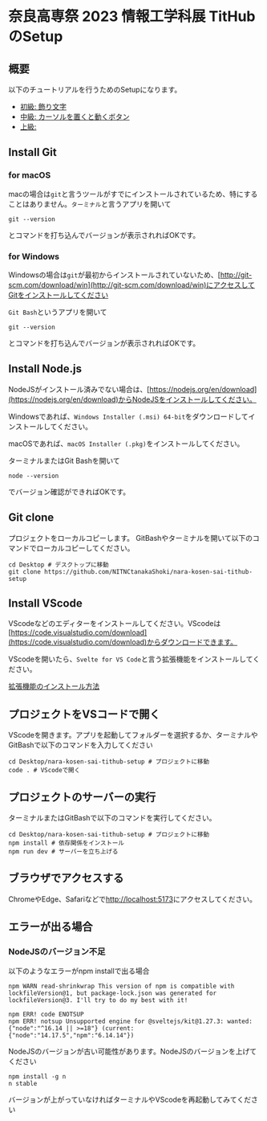 # 奈良高専祭 2023 情報工学科展 TitHubのSetup

## 概要

以下のチュートリアルを行うためのSetupになります。

- [初級: 飾り文字](https://tithub.tech/creaft/nara-kosen-sai-beginner)
- [中級: カーソルを置くと動くボタン](https://tithub.tech/creaft/nara-kosen-sai-intermediate)
- [上級: ](https://tithub.tech/creaft/nara-kosen-sai-advanced)

## Install Git

### for macOS

macの場合は`git`と言うツールがすでにインストールされているため、特にすることはありません。`ターミナル`と言うアプリを開いて

```shell
git --version
```

とコマンドを打ち込んでバージョンが表示されればOKです。

### for Windows

Windowsの場合は`git`が最初からインストールされていないため、[http://git-scm.com/download/win](http://git-scm.com/download/win)にアクセスしてGitをインストールしてください

`Git Bash`というアプリを開いて

```shell
git --version
```

とコマンドを打ち込んでバージョンが表示されればOKです。

## Install Node.js

NodeJSがインストール済みでない場合は、[https://nodejs.org/en/download](https://nodejs.org/en/download)からNodeJSをインストールしてください。

Windowsであれば、`Windows Installer (.msi) 64-bit`をダウンロードしてインストールしてください。

macOSであれば、`macOS Installer (.pkg)`をインストールしてください。

ターミナルまたはGit Bashを開いて

```shell
node --version
```

でバージョン確認ができればOKです。

## Git clone

プロジェクトをローカルコピーします。
GitBashやターミナルを開いて以下のコマンドでローカルコピーしてください。

```shell
cd Desktop # デスクトップに移動
git clone https://github.com/NITNCtanakaShoki/nara-kosen-sai-tithub-setup
```

## Install VScode

VScodeなどのエディターをインストールしてください。VScodeは[https://code.visualstudio.com/download](https://code.visualstudio.com/download)からダウンロードできます。

VScodeを開いたら、`Svelte for VS Code`と言う拡張機能をインストールしてください。

[拡張機能のインストール方法](https://learn.microsoft.com/ja-jp/power-pages/configure/vs-code-extension)

## プロジェクトをVSコードで開く

VScodeを開きます。アプリを起動してフォルダーを選択するか、ターミナルやGitBashで以下のコマンドを入力してください

```shell
cd Desktop/nara-kosen-sai-tithub-setup # プロジェクトに移動
code . # VScodeで開く
```

## プロジェクトのサーバーの実行

ターミナルまたはGitBashで以下のコマンドを実行してください。

```shell
cd Desktop/nara-kosen-sai-tithub-setup # プロジェクトに移動
npm install # 依存関係をインストール
npm run dev # サーバーを立ち上げる
```

## ブラウザでアクセスする

ChromeやEdge、Safariなどで[http://localhost:5173](http://localhost:5173)にアクセスしてください。

## エラーが出る場合

### NodeJSのバージョン不足

以下のようなエラーがnpm installで出る場合

```shell
npm WARN read-shrinkwrap This version of npm is compatible with lockfileVersion@1, but package-lock.json was generated for lockfileVersion@3. I'll try to do my best with it!
 
npm ERR! code ENOTSUP
npm ERR! notsup Unsupported engine for @sveltejs/kit@1.27.3: wanted: {"node":"^16.14 || >=18"} (current: {"node":"14.17.5","npm":"6.14.14"})
```

NodeJSのバージョンが古い可能性があります。NodeJSのバージョンを上げてください

```shell
npm install -g n
n stable
```

バージョンが上がっていなければターミナルやVScodeを再起動してみてください
